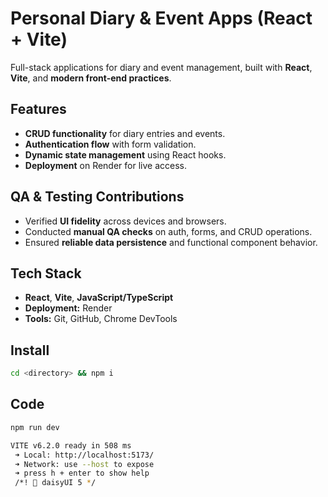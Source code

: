 # Personal Diary & Event Apps (React + Vite)

Full-stack applications for diary and event management, built with **React**, **Vite**, and **modern front-end practices**.  

## Features
- **CRUD functionality** for diary entries and events.  
- **Authentication flow** with form validation.  
- **Dynamic state management** using React hooks.  
- **Deployment** on Render for live access.  

## QA & Testing Contributions
- Verified **UI fidelity** across devices and browsers.  
- Conducted **manual QA checks** on auth, forms, and CRUD operations.  
- Ensured **reliable data persistence** and functional component behavior.  

## Tech Stack
- **React**, **Vite**, **JavaScript/TypeScript**  
- **Deployment:** Render  
- **Tools:** Git, GitHub, Chrome DevTools

## Install

```sh
cd <directory> && npm i
```

## Code

```sh
npm run dev
```

```sh
VITE v6.2.0 ready in 508 ms
 ➜ Local: http://localhost:5173/
 ➜ Network: use --host to expose
 ➜ press h + enter to show help
 /*! 🌼 daisyUI 5 */
```
